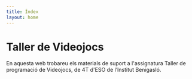 ```yaml
---
title: Índex
layout: home
---
```


# Taller de Videojocs
En aquesta web trobareu els materials de suport a l'assignatura Taller de programació de Videojocs, de 4T d'ESO de l’Institut Benigasló.
